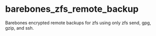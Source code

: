 barebones_zfs_remote_backup
===========================

Barebones encrypted remote backups for zfs using only zfs send, gpg, gzip, and ssh.
